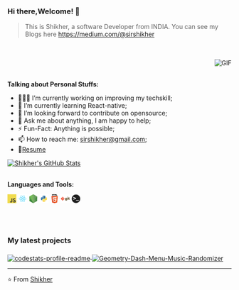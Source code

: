 ### Hi there,Welcome! 👋

> This is Shikher, a software Developer from INDIA. You can see my Blogs here <a href="https://medium.com/@sirshikher">https://medium.com/@sirshikher</a>

<br />
<br />
<img align="right" alt="GIF" src="https://media.giphy.com/media/iIqmM5tTjmpOB9mpbn/giphy.gif" />


<br />
<br />

**Talking about Personal Stuffs:**

- 👨🏽‍💻 I’m currently working on improving my techskill;
- 🌱 I’m currently learning React-native; 
- 👯 I’m looking forward to contribute on opensource;
- 💬 Ask me about anything, I am happy to help;
- ⚡️ Fun-Fact: Anything is possible;
- 📫 How to reach me: sirshikher@gmail.com;
- 📝[Resume](https://kutt.it/shikher_resume)

<a href="https://github.com/sirshikher">
  <img src="https://github-readme-stats.vercel.app/api?username=sirshikher&show_icons=true" alt="Shikher's GitHub Stats" />
</a>

<br />
<br />


**Languages and Tools:**  

<code><img height="20" src="https://raw.githubusercontent.com/github/explore/80688e429a7d4ef2fca1e82350fe8e3517d3494d/topics/javascript/javascript.png"></code>
<code><img height="20" src="https://raw.githubusercontent.com/github/explore/80688e429a7d4ef2fca1e82350fe8e3517d3494d/topics/react/react.png"></code>
<code><img height="20" src="https://raw.githubusercontent.com/github/explore/80688e429a7d4ef2fca1e82350fe8e3517d3494d/topics/nodejs/nodejs.png"></code>
<code><img height="20" src="https://raw.githubusercontent.com/github/explore/80688e429a7d4ef2fca1e82350fe8e3517d3494d/topics/python/python.png"></code>
<code><img height="20" src="https://raw.githubusercontent.com/github/explore/80688e429a7d4ef2fca1e82350fe8e3517d3494d/topics/html/html.png"></code>
<code><img height="20" src="https://raw.githubusercontent.com/github/explore/80688e429a7d4ef2fca1e82350fe8e3517d3494d/topics/git/git.png"></code>
<code><img height="20" src="https://raw.githubusercontent.com/github/explore/80688e429a7d4ef2fca1e82350fe8e3517d3494d/topics/terminal/terminal.png"></code>

<br />
<br />


### My latest projects

<a href="https://github.com/sirshikher/codestats-profile-readme">
  <img align="middle" src="https://github-readme-stats.vercel.app/api/pin/?username=sirshikher&repo=azure-servicebus" alt="codestats-profile-readme" />
</a>
<a href="https://github.com/WEGFan/Geometry-Dash-Menu-Music-Randomizer">
  <img align="middle" src="https://github-readme-stats.vercel.app/api/pin/?username=sirshikher&repo=Bit-microfrontend" alt="Geometry-Dash-Menu-Music-Randomizer" />
</a>

---

⭐️ From [Shikher](https://github.com/sirshikher)
